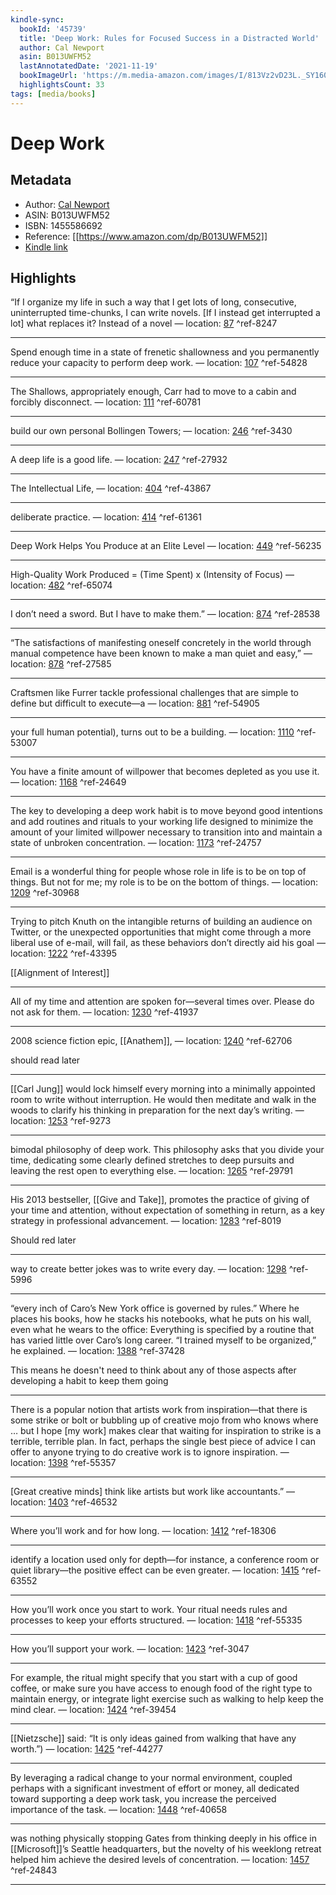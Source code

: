 ```yaml
---
kindle-sync:
  bookId: '45739'
  title: 'Deep Work: Rules for Focused Success in a Distracted World'
  author: Cal Newport
  asin: B013UWFM52
  lastAnnotatedDate: '2021-11-19'
  bookImageUrl: 'https://m.media-amazon.com/images/I/813Vz2vD23L._SY160.jpg'
  highlightsCount: 33
tags: [media/books]
---
```


# Deep Work

## Metadata
* Author: [Cal Newport](https://www.amazon.com/Cal-Newport/e/B001IGNR0U/ref=dp_byline_cont_ebooks_1)
* ASIN: B013UWFM52
* ISBN: 1455586692
* Reference: [[https://www.amazon.com/dp/B013UWFM52]]
* [Kindle link](kindle://book?action=open&asin=B013UWFM52)

## Highlights
“If I organize my life in such a way that I get lots of long, consecutive, uninterrupted time-chunks, I can write novels. [If I instead get interrupted a lot] what replaces it? Instead of a novel — location: [87](kindle://book?action=open&asin=B013UWFM52&location=87) ^ref-8247

---
Spend enough time in a state of frenetic shallowness and you permanently reduce your capacity to perform deep work. — location: [107](kindle://book?action=open&asin=B013UWFM52&location=107) ^ref-54828

---
The Shallows, appropriately enough, Carr had to move to a cabin and forcibly disconnect. — location: [111](kindle://book?action=open&asin=B013UWFM52&location=111) ^ref-60781

---
build our own personal Bollingen Towers; — location: [246](kindle://book?action=open&asin=B013UWFM52&location=246) ^ref-3430

---
A deep life is a good life. — location: [247](kindle://book?action=open&asin=B013UWFM52&location=247) ^ref-27932

---
The Intellectual Life, — location: [404](kindle://book?action=open&asin=B013UWFM52&location=404) ^ref-43867

---
deliberate practice. — location: [414](kindle://book?action=open&asin=B013UWFM52&location=414) ^ref-61361

---
Deep Work Helps You Produce at an Elite Level — location: [449](kindle://book?action=open&asin=B013UWFM52&location=449) ^ref-56235

---
High-Quality Work Produced = (Time Spent) x (Intensity of Focus) — location: [482](kindle://book?action=open&asin=B013UWFM52&location=482) ^ref-65074

---
I don’t need a sword. But I have to make them.” — location: [874](kindle://book?action=open&asin=B013UWFM52&location=874) ^ref-28538

---
“The satisfactions of manifesting oneself concretely in the world through manual competence have been known to make a man quiet and easy,” — location: [878](kindle://book?action=open&asin=B013UWFM52&location=878) ^ref-27585

---
Craftsmen like Furrer tackle professional challenges that are simple to define but difficult to execute—a — location: [881](kindle://book?action=open&asin=B013UWFM52&location=881) ^ref-54905

---

your full human potential), turns out to be a building. — location: [1110](kindle://book?action=open&asin=B013UWFM52&location=1110) ^ref-53007

---

You have a finite amount of willpower that becomes depleted as you use it. — location: [1168](kindle://book?action=open&asin=B013UWFM52&location=1168) ^ref-24649

---
The key to developing a deep work habit is to move beyond good intentions and add routines and rituals to your working life designed to minimize the amount of your limited willpower necessary to transition into and maintain a state of unbroken concentration. — location: [1173](kindle://book?action=open&asin=B013UWFM52&location=1173) ^ref-24757

---
Email is a wonderful thing for people whose role in life is to be on top of things. But not for me; my role is to be on the bottom of things. — location: [1209](kindle://book?action=open&asin=B013UWFM52&location=1209) ^ref-30968

---
Trying to pitch Knuth on the intangible returns of building an audience on Twitter, or the unexpected opportunities that might come through a more liberal use of e-mail, will fail, as these behaviors don’t directly aid his goal — location: [1222](kindle://book?action=open&asin=B013UWFM52&location=1222) ^ref-43395

[[Alignment of Interest]]

---
All of my time and attention are spoken for—several times over. Please do not ask for them. — location: [1230](kindle://book?action=open&asin=B013UWFM52&location=1230) ^ref-41937

---
2008 science fiction epic, [[Anathem]], — location: [1240](kindle://book?action=open&asin=B013UWFM52&location=1240) ^ref-62706

should read later

---
[[Carl Jung]] would lock himself every morning into a minimally appointed room to write without interruption. He would then meditate and walk in the woods to clarify his thinking in preparation for the next day’s writing. — location: [1253](kindle://book?action=open&asin=B013UWFM52&location=1253) ^ref-9273

---
bimodal philosophy of deep work. This philosophy asks that you divide your time, dedicating some clearly defined stretches to deep pursuits and leaving the rest open to everything else. — location: [1265](kindle://book?action=open&asin=B013UWFM52&location=1265) ^ref-29791

---
His 2013 bestseller, [[Give and Take]], promotes the practice of giving of your time and attention, without expectation of something in return, as a key strategy in professional advancement. — location: [1283](kindle://book?action=open&asin=B013UWFM52&location=1283) ^ref-8019

Should red later 

---
way to create better jokes was to write every day. — location: [1298](kindle://book?action=open&asin=B013UWFM52&location=1298) ^ref-5996

---
“every inch of Caro’s New York office is governed by rules.” Where he places his books, how he stacks his notebooks, what he puts on his wall, even what he wears to the office: Everything is specified by a routine that has varied little over Caro’s long career. “I trained myself to be organized,” he explained. — location: [1388](kindle://book?action=open&asin=B013UWFM52&location=1388) ^ref-37428

This means he doesn't need to think about any of those aspects after developing a habit to keep them going

---
There is a popular notion that artists work from inspiration—that there is some strike or bolt or bubbling up of creative mojo from who knows where … but I hope [my work] makes clear that waiting for inspiration to strike is a terrible, terrible plan. In fact, perhaps the single best piece of advice I can offer to anyone trying to do creative work is to ignore inspiration. — location: [1398](kindle://book?action=open&asin=B013UWFM52&location=1398) ^ref-55357

---
[Great creative minds] think like artists but work like accountants.” — location: [1403](kindle://book?action=open&asin=B013UWFM52&location=1403) ^ref-46532

---
Where you’ll work and for how long. — location: [1412](kindle://book?action=open&asin=B013UWFM52&location=1412) ^ref-18306

---
identify a location used only for depth—for instance, a conference room or quiet library—the positive effect can be even greater. — location: [1415](kindle://book?action=open&asin=B013UWFM52&location=1415) ^ref-63552

---
How you’ll work once you start to work. Your ritual needs rules and processes to keep your efforts structured. — location: [1418](kindle://book?action=open&asin=B013UWFM52&location=1418) ^ref-55335

---
How you’ll support your work. — location: [1423](kindle://book?action=open&asin=B013UWFM52&location=1423) ^ref-3047

---
For example, the ritual might specify that you start with a cup of good coffee, or make sure you have access to enough food of the right type to maintain energy, or integrate light exercise such as walking to help keep the mind clear. — location: [1424](kindle://book?action=open&asin=B013UWFM52&location=1424) ^ref-39454

---
[[Nietzsche]] said: “It is only ideas gained from walking that have any worth.”) — location: [1425](kindle://book?action=open&asin=B013UWFM52&location=1425) ^ref-44277

---
By leveraging a radical change to your normal environment, coupled perhaps with a significant investment of effort or money, all dedicated toward supporting a deep work task, you increase the perceived importance of the task. — location: [1448](kindle://book?action=open&asin=B013UWFM52&location=1448) ^ref-40658

---
was nothing physically stopping Gates from thinking deeply in his office in [[Microsoft]]’s Seattle headquarters, but the novelty of his weeklong retreat helped him achieve the desired levels of concentration. — location: [1457](kindle://book?action=open&asin=B013UWFM52&location=1457) ^ref-24843

---

